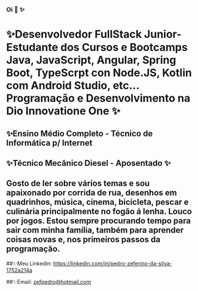 ### Oi 👋 ✨

# ✨Desenvolvedor FullStack Junior- Estudante dos Cursos e Bootcamps Java, JavaScript, Angular, Spring Boot, TypeScrpt con Node.JS, Kotlin com Android Studio, etc... Programação e Desenvolvimento na Dio Innovatione One ✨

##  ✨Ensino Médio Completo - Técnico de Informática p/ Internet

## ✨Técnico Mecânico Diesel - Aposentado ✨

## Gosto de ler sobre vários temas e sou apaixonado por corrida de rua, desenhos em quadrinhos, música, cinema, bicicleta, pescar e culinária principalmente no fogão á lenha. Louco por jogos. Estou sempre procurando tempo para sair com minha família, também para aprender coisas novas e, nos primeiros passos da programação.

##✨Meu Linkedin: https://linkedin.com/in/pedro-zeferino-da-silva-1752a214a            

##✨Email: zefpedro@hotmail.com
